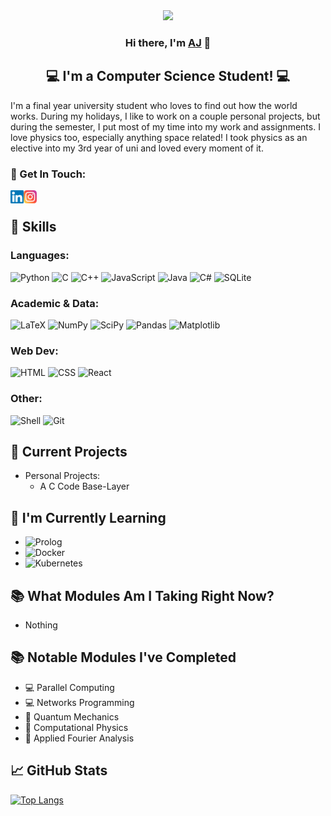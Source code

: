 <div id="header" align="center">
  <img src="https://github.com/AJWestley/AJWestley/assets/96372906/7b8f8627-fed0-4de8-9ba2-db03deca7508" width="1000"/>
</div>

<h3 align="center">
Hi there, I'm <a href="https://ajwestley.me" target="_blank" rel="noreferrer">AJ</a> 👋
</h3>
<h2 align="center">
💻 I'm a Computer Science Student! 💻
</h2> 

I'm a final year university student who loves to find out how the world works. During my holidays, I like to work on a couple personal projects, but 
during the semester, I put most of my time into my work and assignments. I love physics too, especially anything space related! I took physics as an 
elective into my 3rd year of uni and loved every moment of it.

### 🤝 Get In Touch:
  <a href="https://www.linkedin.com/in/aj-westley-94b205258/"><img align="left" src="https://raw.githubusercontent.com/AJWestley/AJWestley/main/Images/linkedin.svg" alt="AJ | LinkedIn" width="21px"/></a>
  <a href="https://www.instagram.com/ajwestley88/"><img align="left" src="https://raw.githubusercontent.com/AJWestley/AJWestley/main/Images/instagram.svg" alt="AJ | Instagram" width="21px"/></a>
  
</br>

## 📝 Skills

### Languages:
![Python](https://img.shields.io/badge/python-3670A0?style=for-the-badge&logo=python&logoColor=ffdd54)
![C](https://img.shields.io/badge/C-00599C?style=for-the-badge&logo=c&logoColor=white)
![C++](https://img.shields.io/badge/c++-%2300599C.svg?style=for-the-badge&logo=c%2B%2B&logoColor=white)
![JavaScript](https://img.shields.io/badge/JavaScript-F7DF1E?style=for-the-badge&logo=javascript&logoColor=black)
![Java](https://img.shields.io/badge/Java-ED8B00?style=for-the-badge&logo=openjdk&logoColor=white)
![C#](https://img.shields.io/badge/c%23-%23239120.svg?style=for-the-badge&logo=csharp&logoColor=white)
![SQLite](https://img.shields.io/badge/SQLite-07405E?style=for-the-badge&logo=sqlite&logoColor=white)

### Academic & Data:
![LaTeX](https://img.shields.io/badge/latex-%23008080.svg?style=for-the-badge&logo=latex&logoColor=white)
![NumPy](https://img.shields.io/badge/numpy-%23013243.svg?style=for-the-badge&logo=numpy&logoColor=white)
![SciPy](https://img.shields.io/badge/SciPy-%230C55A5.svg?style=for-the-badge&logo=scipy&logoColor=%white)
![Pandas](https://img.shields.io/badge/pandas-%23150458.svg?style=for-the-badge&logo=pandas&logoColor=white)
![Matplotlib](https://img.shields.io/badge/Matplotlib-%23ffffff.svg?style=for-the-badge&logo=Matplotlib&logoColor=black)

### Web Dev:
![HTML](https://img.shields.io/badge/HTML5-E34F26?style=for-the-badge&logo=html5&logoColor=white)
![CSS](https://img.shields.io/badge/CSS3-1572B6?style=for-the-badge&logo=css3&logoColor=white)
![React](https://img.shields.io/badge/react-%2320232a.svg?style=for-the-badge&logo=react&logoColor=%2361DAFB)

### Other:
![Shell](https://img.shields.io/badge/Shell_Script-121011?style=for-the-badge&logo=gnu-bash&logoColor=white)
![Git](https://img.shields.io/badge/GIT-E44C30?style=for-the-badge&logo=git&logoColor=white)

## 🔭 Current Projects
  - Personal Projects:
    - A C Code Base-Layer

## 🌱 I'm Currently Learning
  - ![Prolog](https://img.shields.io/badge/Prolog-C70039?style=for-the-badge&logo=gitlab&logoColor=white)
  - ![Docker](https://img.shields.io/badge/docker-%230db7ed.svg?style=for-the-badge&logo=docker&logoColor=white)
  - ![Kubernetes](https://img.shields.io/badge/kubernetes-%23326ce5.svg?style=for-the-badge&logo=kubernetes&logoColor=white)
  
## 📚 What Modules Am I Taking Right Now?
  - Nothing
  

## 📚 Notable Modules I've Completed
  - 💻 Parallel Computing
  - 💻 Networks Programming
  - 🌌 Quantum Mechanics
  - 🌌 Computational Physics
  - 🧮 Applied Fourier Analysis

## 📈 GitHub Stats 

[![Top Langs](https://github-readme-stats.vercel.app/api/top-langs?username=AJWestley&layout=donut-vertical&theme=algolia&hide=PowerShell,Shell,Batchfile,Xonsh,MakeFile,SWIG,jupyter%20notebook)](https://github.com/AJWestley)
